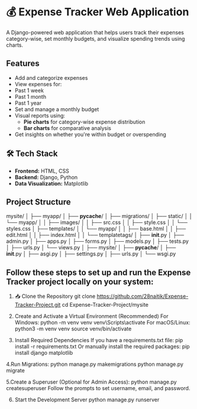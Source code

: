 # 💰 Expense Tracker Web Application 

A Django-powered web application that helps users track their expenses category-wise, set monthly budgets, and visualize spending trends using charts.

## Features

-  Add and categorize expenses
-  View expenses for:
  - Past 1 week
  - Past 1 month
  - Past 1 year
-  Set and manage a monthly budget
- Visual reports using:
  - **Pie charts** for category-wise expense distribution
  - **Bar charts** for comparative analysis
-  Get insights on whether you're within budget or overspending

## 🛠 Tech Stack

- **Frontend:** HTML, CSS  
- **Backend:** Django, Python  
- **Data Visualization:** Matplotlib  

## Project Structure
mysite/
│
├── myapp/
│   ├── __pycache__/
│   ├── migrations/
│   ├── static/
│   │   └── myapp/
│   │       ├── images/
│   │       ├── src.css
│   │       ├── style.css
│   │       └── styles.css
│   ├── templates/
│   │   └── myapp/
│   │       ├── base.html
│   │       ├── edit.html
│   │       ├── index.html
│   │       └── templatetags/
│   ├── __init__.py
│   ├── admin.py
│   ├── apps.py
│   ├── forms.py
│   ├── models.py
│   ├── tests.py
│   ├── urls.py
│   └── views.py
│
├── mysite/
│   ├── __pycache__/
│   ├── __init__.py
│   ├── asgi.py
│   ├── settings.py
│   ├── urls.py
│   └── wsgi.py

## Follow these steps to set up and run the Expense Tracker project locally on your system:

1. 📥 Clone the Repository
git clone https://github.com/28naitik/Expense-Tracker-Project.git
cd Expense-Tracker-Project/mysite

3. Create and Activate a Virtual Environment (Recommended)
For Windows:
python -m venv venv
venv\Scripts\activate
For macOS/Linux:
python3 -m venv venv
source venv/bin/activate

4. Install Required Dependencies
If you have a requirements.txt file:
pip install -r requirements.txt
Or manually install the required packages:
pip install django matplotlib

4.Run Migrations:
python manage.py makemigrations
python manage.py migrate

5.Create a Superuser (Optional for Admin Access):
python manage.py createsuperuser
Follow the prompts to set username, email, and password.

6. Start the Development Server
python manage.py runserver

